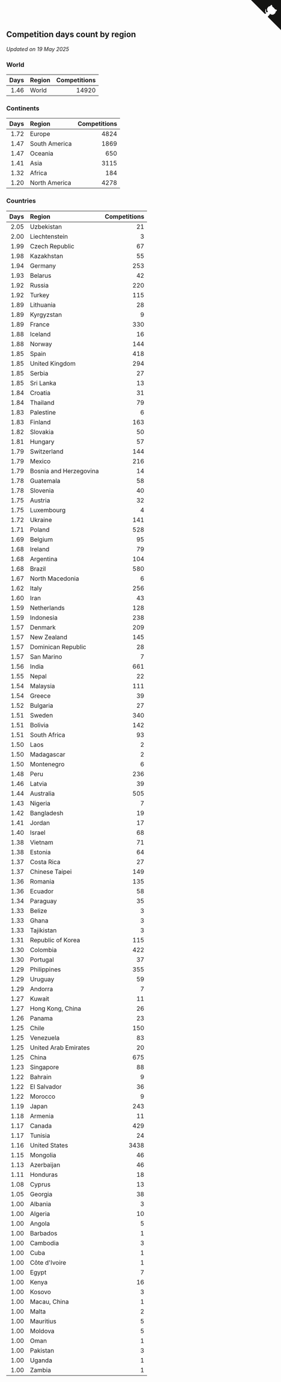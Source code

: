 ## Competition days count by region

*Updated on 19 May 2025*


### World

| Days | Region | Competitions |
| ---: | :--- | ---: |
| 1.46 | World | 14920 |

### Continents

| Days | Region | Competitions |
| ---: | :--- | ---: |
| 1.72 | Europe | 4824 |
| 1.47 | South America | 1869 |
| 1.47 | Oceania | 650 |
| 1.41 | Asia | 3115 |
| 1.32 | Africa | 184 |
| 1.20 | North America | 4278 |

### Countries

| Days | Region | Competitions |
| ---: | :--- | ---: |
| 2.05 | Uzbekistan | 21 |
| 2.00 | Liechtenstein | 3 |
| 1.99 | Czech Republic | 67 |
| 1.98 | Kazakhstan | 55 |
| 1.94 | Germany | 253 |
| 1.93 | Belarus | 42 |
| 1.92 | Russia | 220 |
| 1.92 | Turkey | 115 |
| 1.89 | Lithuania | 28 |
| 1.89 | Kyrgyzstan | 9 |
| 1.89 | France | 330 |
| 1.88 | Iceland | 16 |
| 1.88 | Norway | 144 |
| 1.85 | Spain | 418 |
| 1.85 | United Kingdom | 294 |
| 1.85 | Serbia | 27 |
| 1.85 | Sri Lanka | 13 |
| 1.84 | Croatia | 31 |
| 1.84 | Thailand | 79 |
| 1.83 | Palestine | 6 |
| 1.83 | Finland | 163 |
| 1.82 | Slovakia | 50 |
| 1.81 | Hungary | 57 |
| 1.79 | Switzerland | 144 |
| 1.79 | Mexico | 216 |
| 1.79 | Bosnia and Herzegovina | 14 |
| 1.78 | Guatemala | 58 |
| 1.78 | Slovenia | 40 |
| 1.75 | Austria | 32 |
| 1.75 | Luxembourg | 4 |
| 1.72 | Ukraine | 141 |
| 1.71 | Poland | 528 |
| 1.69 | Belgium | 95 |
| 1.68 | Ireland | 79 |
| 1.68 | Argentina | 104 |
| 1.68 | Brazil | 580 |
| 1.67 | North Macedonia | 6 |
| 1.62 | Italy | 256 |
| 1.60 | Iran | 43 |
| 1.59 | Netherlands | 128 |
| 1.59 | Indonesia | 238 |
| 1.57 | Denmark | 209 |
| 1.57 | New Zealand | 145 |
| 1.57 | Dominican Republic | 28 |
| 1.57 | San Marino | 7 |
| 1.56 | India | 661 |
| 1.55 | Nepal | 22 |
| 1.54 | Malaysia | 111 |
| 1.54 | Greece | 39 |
| 1.52 | Bulgaria | 27 |
| 1.51 | Sweden | 340 |
| 1.51 | Bolivia | 142 |
| 1.51 | South Africa | 93 |
| 1.50 | Laos | 2 |
| 1.50 | Madagascar | 2 |
| 1.50 | Montenegro | 6 |
| 1.48 | Peru | 236 |
| 1.46 | Latvia | 39 |
| 1.44 | Australia | 505 |
| 1.43 | Nigeria | 7 |
| 1.42 | Bangladesh | 19 |
| 1.41 | Jordan | 17 |
| 1.40 | Israel | 68 |
| 1.38 | Vietnam | 71 |
| 1.38 | Estonia | 64 |
| 1.37 | Costa Rica | 27 |
| 1.37 | Chinese Taipei | 149 |
| 1.36 | Romania | 135 |
| 1.36 | Ecuador | 58 |
| 1.34 | Paraguay | 35 |
| 1.33 | Belize | 3 |
| 1.33 | Ghana | 3 |
| 1.33 | Tajikistan | 3 |
| 1.31 | Republic of Korea | 115 |
| 1.30 | Colombia | 422 |
| 1.30 | Portugal | 37 |
| 1.29 | Philippines | 355 |
| 1.29 | Uruguay | 59 |
| 1.29 | Andorra | 7 |
| 1.27 | Kuwait | 11 |
| 1.27 | Hong Kong, China | 26 |
| 1.26 | Panama | 23 |
| 1.25 | Chile | 150 |
| 1.25 | Venezuela | 83 |
| 1.25 | United Arab Emirates | 20 |
| 1.25 | China | 675 |
| 1.23 | Singapore | 88 |
| 1.22 | Bahrain | 9 |
| 1.22 | El Salvador | 36 |
| 1.22 | Morocco | 9 |
| 1.19 | Japan | 243 |
| 1.18 | Armenia | 11 |
| 1.17 | Canada | 429 |
| 1.17 | Tunisia | 24 |
| 1.16 | United States | 3438 |
| 1.15 | Mongolia | 46 |
| 1.13 | Azerbaijan | 46 |
| 1.11 | Honduras | 18 |
| 1.08 | Cyprus | 13 |
| 1.05 | Georgia | 38 |
| 1.00 | Albania | 3 |
| 1.00 | Algeria | 10 |
| 1.00 | Angola | 5 |
| 1.00 | Barbados | 1 |
| 1.00 | Cambodia | 3 |
| 1.00 | Cuba | 1 |
| 1.00 | Côte d'Ivoire | 1 |
| 1.00 | Egypt | 7 |
| 1.00 | Kenya | 16 |
| 1.00 | Kosovo | 3 |
| 1.00 | Macau, China | 1 |
| 1.00 | Malta | 2 |
| 1.00 | Mauritius | 5 |
| 1.00 | Moldova | 5 |
| 1.00 | Oman | 1 |
| 1.00 | Pakistan | 3 |
| 1.00 | Uganda | 1 |
| 1.00 | Zambia | 1 |


<a href="https://github.com/jonatanklosko/wca_statistics" class="github-corner" aria-label="View source on Github"><svg width="80" height="80" viewBox="0 0 250 250" style="fill:#151513; color:#fff; position: absolute; top: 0; border: 0; right: 0;" aria-hidden="true"><path d="M0,0 L115,115 L130,115 L142,142 L250,250 L250,0 Z"></path><path d="M128.3,109.0 C113.8,99.7 119.0,89.6 119.0,89.6 C122.0,82.7 120.5,78.6 120.5,78.6 C119.2,72.0 123.4,76.3 123.4,76.3 C127.3,80.9 125.5,87.3 125.5,87.3 C122.9,97.6 130.6,101.9 134.4,103.2" fill="currentColor" style="transform-origin: 130px 106px;" class="octo-arm"></path><path d="M115.0,115.0 C114.9,115.1 118.7,116.5 119.8,115.4 L133.7,101.6 C136.9,99.2 139.9,98.4 142.2,98.6 C133.8,88.0 127.5,74.4 143.8,58.0 C148.5,53.4 154.0,51.2 159.7,51.0 C160.3,49.4 163.2,43.6 171.4,40.1 C171.4,40.1 176.1,42.5 178.8,56.2 C183.1,58.6 187.2,61.8 190.9,65.4 C194.5,69.0 197.7,73.2 200.1,77.6 C213.8,80.2 216.3,84.9 216.3,84.9 C212.7,93.1 206.9,96.0 205.4,96.6 C205.1,102.4 203.0,107.8 198.3,112.5 C181.9,128.9 168.3,122.5 157.7,114.1 C157.9,116.9 156.7,120.9 152.7,124.9 L141.0,136.5 C139.8,137.7 141.6,141.9 141.8,141.8 Z" fill="currentColor" class="octo-body"></path></svg></a><style>.github-corner:hover .octo-arm{animation:octocat-wave 560ms ease-in-out}@keyframes octocat-wave{0%,100%{transform:rotate(0)}20%,60%{transform:rotate(-25deg)}40%,80%{transform:rotate(10deg)}}@media (max-width:500px){.github-corner:hover .octo-arm{animation:none}.github-corner .octo-arm{animation:octocat-wave 560ms ease-in-out}}</style>

